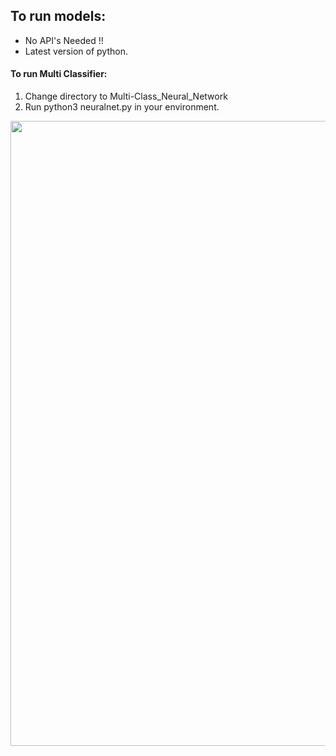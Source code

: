 
## To run models:
  - No API's Needed !! 
  - Latest version of python.

#### To run Multi Classifier:
1. Change directory to Multi-Class_Neural_Network
2. Run python3 neuralnet.py in your environment.

<img src = "https://github.com/MarceloDamian/MLNeuralNetwork/blob/main/mlnn.png" width= "1000"/>

